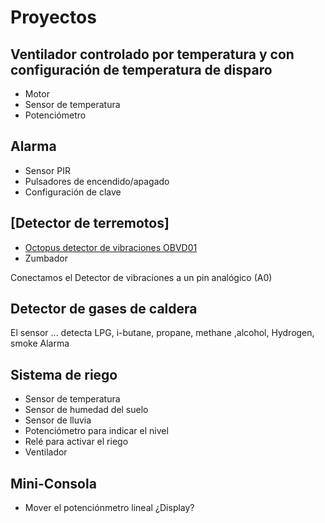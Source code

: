 # Proyectos

## Ventilador controlado por temperatura y con configuración de temperatura de disparo
* Motor
* Sensor de temperatura
* Potenciómetro

## Alarma
* Sensor PIR
* Pulsadores de encendido/apagado
* Configuración de clave

## [Detector de terremotos]
* [Octopus detector de vibraciones OBVD01](http://www.elecfreaks.com/wiki/index.php?title=Octopus_Vibration_Detection_Brick)
* Zumbador

Conectamos el Detector de vibraciones a un pin  analógico (A0)


## Detector de gases de caldera
El sensor ... detecta LPG, i-butane, propane, methane ,alcohol, Hydrogen, smoke
Alarma

## Sistema de riego

* Sensor de temperatura
* Sensor de humedad del suelo
* Sensor de lluvia
* Potenciómetro para indicar el nivel
* Relé para activar el riego
* Ventilador

## Mini-Consola
* Mover el potenciónmetro lineal
¿Display?
